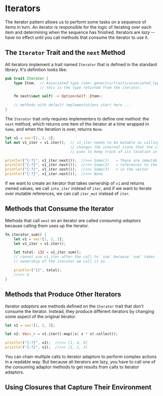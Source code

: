 # Iterators

The iterator pattern allows us to perform some tasks on a sequence of items in
turn. An iterator is responsible for the logic of iterating over each item and
determining when the sequence has finished. Iterators are *lazy* -- have no
effect until you call methods that consume the iterator to use it.

## The `Iterator` Trait and the `next` Method

All iterators implement a trait named `Iterator` that is defined in the standard
library. It's definition looks like:

```rust
pub trait Iterator {
    type Item;  // Associated type (see: generics/traits/associated_types).
                // this is the type returned from the iterator.

    fn next(&mut self) -> Option<Self::Item>;

    // methods with default implementations start here ...
}
```

The `Iterator` trait only requires implementors to define one method: the `next`
method, which returns one item of the iterator at a time wrapped in `Some`, and
when the iteration is over, returns `None`.

```rust
let v1 = vec![1, 2, 3];
let mut v1_iter = v1.iter();  // v1_iter needs to be mutable as calling `next`
                              // changes the internal state that the iterator
                              // uses to keep track of its location in `v1`.

println!("{:?}", v1_iter.next());  //>>> Some(1)   > These are immutable 
println!("{:?}", v1_iter.next());  //>>> Some(2)   > references to the values
println!("{:?}", v1_iter.next());  //>>> Some(3)   > in the vector
println!("{:?}", v1_iter.next());  //>>> None
```

If we want to create an iterator that takes ownership of `v1` and returns owned
values, we call `into_iter` instead of `iter`, and if we want to iterate over
mutable references, we can call `iter_mut` instead of `iter`.

## Methods that Consume the Iterator

Methods that call `next` on an iterator are called *consuming adaptors* because
calling them uses up the iterator.

```rust
fn iterator_sum() {
    let v1 = vec![1, 2, 3];
    let v1_iter = v1.iter();

    let total: i32 = v1_iter.sum();
    // cannot use v1_iter after the call to `sum` because `sum` takes 
    // ownership of the iterator we call it on.

    println!("{}", total);
    //>>> 6
}
```

## Methods that Produce Other Iterators

*Iterator adaptors* are methods defined on the `Iterator` trait that don't
consume the iterator. Instead, they produce different iterators by changing some
aspect of the original iterator.

```rust
let v1 = vec![1, 2, 3];

let v2: Vec<_> = v1.iter().map(|x| x * x).collect();

println!("{:?}", v2);  //>>> [1, 4, 9]
println!("{:?}", v1);  //>>> [1, 2, 3]
```

You can chain multiple calls to iterator adaptors to perform complex actions in
a readable way. But because all iterators are lazy, you have to call one of the
consuming adaptor methods to get results from calls to iterator adaptors.

## Using Closures that Capture Their Environment

